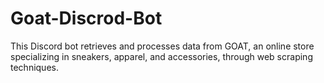 # Goat-Discrod-Bot

This Discord bot retrieves and processes data from GOAT, an online store specializing in sneakers, apparel, and accessories, through web scraping techniques.


